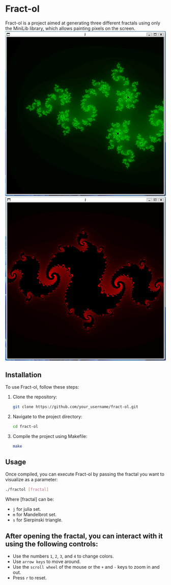 # Fract-ol

Fract-ol is a project aimed at generating three different fractals using only the MiniLib library, which allows painting pixels on the screen.
![Julia Set](images/julia1.png)
![Julia Set](images/julia2.png)

## Installation

To use Fract-ol, follow these steps:

1. Clone the repository:

    ```bash
    git clone https://github.com/your_username/fract-ol.git
    ```

2. Navigate to the project directory:

    ```bash
    cd fract-ol
    ```

3. Compile the project using Makefile:

    ```bash
    make
    ```

## Usage


Once compiled, you can execute Fract-ol by passing the fractal you want to visualize as a parameter:

```bash
./fractol [fractal]
```

Where [fractal] can be:
- `j` for julia set.
- `m` for Mandelbrot set.
- `s` for Sierpinski triangle.

## After opening the fractal, you can interact with it using the following controls:
- Use the numbers `1`, `2`, `3`, and `4` to change colors.
- Use `arrow keys` to move around.
- Use the `scroll wheel` of the mouse or the `+` and `-` keys to zoom in and out.
- Press `r` to reset.
